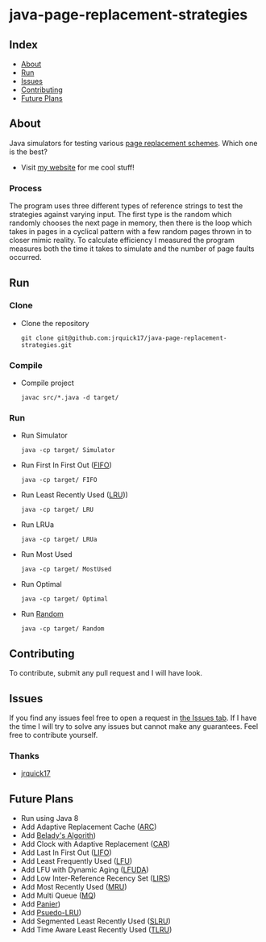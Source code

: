 # java-page-replacement-strategies

## Index ##

* [About](#about)
* [Run](#run)
* [Issues](#issues)
* [Contributing](#contributing)
* [Future Plans](#future-plans)

## About ## 

Java simulators for testing various [page replacement schemes](https://en.wikipedia.org/wiki/Cache_replacement_policies). 
Which one is the best? 

* Visit [my website](https://jrquick.com) for me cool stuff!

### Process ###

The program uses three different types of reference strings to test the strategies against varying input. 
The first type is the random which randomly chooses the next page in memory, then there is the loop which takes in 
pages in a cyclical pattern with a few random pages thrown in to closer mimic reality. 
To calculate efficiency I measured the program measures both the time it takes to simulate and the number of page 
faults occurred.

## Run

### Clone

* Clone the repository

    ```git clone git@github.com:jrquick17/java-page-replacement-strategies.git```
    
### Compile
    
* Compile project

    ```javac src/*.java -d target/```
    
### Run
    
* Run Simulator

    ```java -cp target/ Simulator```
    
* Run First In First Out ([FIFO](https://en.wikipedia.org/wiki/FIFO_(computing_and_electronics)))

    ```java -cp target/ FIFO```
    
* Run Least Recently Used ([LRU](https://en.wikipedia.org/wiki/Cache_replacement_policies#Least_recently_used_(LRU))))

    ```java -cp target/ LRU```
    
* Run LRUa

    ```java -cp target/ LRUa```
    
* Run Most Used

    ```java -cp target/ MostUsed```
    
* Run Optimal

    ```java -cp target/ Optimal```
    
* Run [Random](https://en.wikipedia.org/wiki/Cache_replacement_policies#Random_replacement_(RR))

    ```java -cp target/ Random```
    

## Contributing ##

To contribute, submit any pull request and I will have look.  

## Issues ##

If you find any issues feel free to open a request in [the Issues tab](https://github.com/jrquick17/java-page-replacement-strategies/issues). If I have the time I will try to solve any issues but cannot make any guarantees. Feel free to contribute yourself.

### Thanks ###

* [jrquick17](https://github.com/jrquick17)

## Future Plans

* Run using Java 8
* Add Adaptive Replacement Cache ([ARC](https://en.wikipedia.org/wiki/Cache_replacement_policies#Adaptive_replacement_cache_(ARC)))
* Add [Belady's Algorith](https://en.wikipedia.org/wiki/Cache_replacement_policies#B%C3%A9l%C3%A1dy's_algorithm))
* Add Clock with Adaptive Replacement ([CAR](https://en.wikipedia.org/wiki/Cache_replacement_policies#Clock_with_adaptive_replacement_(CAR)))
* Add Last In First Out ([LIFO](https://en.wikipedia.org/wiki/Cache_replacement_policies#Last_in_first_out_(LIFO)))
* Add Least Frequently Used ([LFU](https://en.wikipedia.org/wiki/Cache_replacement_policies#Least-frequently_used_(LFU)))
* Add LFU with Dynamic Aging ([LFUDA](https://en.wikipedia.org/wiki/Cache_replacement_policies#LFU_with_dynamic_aging_(LFUDA)))
* Add Low Inter-Reference Recency Set ([LIRS](https://en.wikipedia.org/wiki/Cache_replacement_policies#Low_inter-reference_recency_set_(LIRS)))
* Add Most Recently Used ([MRU](https://en.wikipedia.org/wiki/Cache_replacement_policies#Most_recently_used_(MRU)))
* Add Multi Queue ([MQ](https://en.wikipedia.org/wiki/Cache_replacement_policies#Multi_queue_(MQ)))
* Add [Panier](https://en.wikipedia.org/wiki/Cache_replacement_policies#Pannier:_Container-based_caching_algorithm_for_compound_objects))
* Add [Psuedo-LRU](https://en.wikipedia.org/wiki/Cache_replacement_policies#Pseudo-LRU_(PLRU)))
* Add Segmented Least Recently Used ([SLRU](https://en.wikipedia.org/wiki/Cache_replacement_policies#Segmented_LRU_(SLRU)))
* Add Time Aware Least Recently Used ([TLRU](https://en.wikipedia.org/wiki/Cache_replacement_policies#Time_aware_least_recently_used_(TLRU)))

